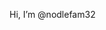Hi, I’m @nodlefam32

<!---
nodlefam32/nodlefam32 is a ✨ special ✨ repository because its `README.md` (this file) appears on your GitHub profile.
You can click the Preview link to take a look at your changes.
--->
